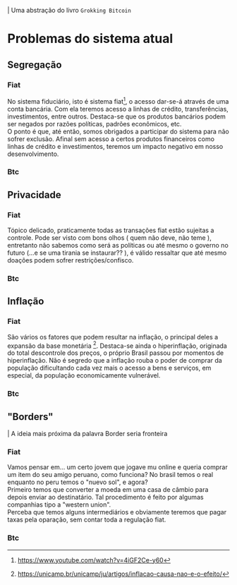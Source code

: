| Uma abstração do livro `Grokking Bitcoin`
# Problemas do sistema atual

## Segregação

### Fiat

No sistema fiduciário, isto é sistema fiat[^1], o acesso dar-se-á através de uma conta bancária.
Com ela teremos acesso a linhas de crédito, transferências, investimentos, entre outros.
Destaca-se que os produtos bancários podem ser negados por razões políticas, padrões econômicos, etc. 
</br>
O ponto é que, até então, somos obrigados a participar do sistema para não sofrer exclusão. Afinal sem acesso a certos produtos financeiros como 
linhas de crédito e investimentos, teremos um impacto negativo em nosso desenvolvimento.

### Btc


## Privacidade

### Fiat

Tópico delicado, praticamente todas as transações fiat estão sujeitas a controle. Pode ser visto com bons olhos ( quem não deve, não teme ), entretanto não sabemos
como será as políticas ou até mesmo o governo no futuro (...e se uma tirania se instaurar?? ), é válido ressaltar que até mesmo doações podem sofrer restrições/confisco.

### Btc

## Inflação

### Fiat

São vários os fatores que podem resultar na inflação, o principal deles a expansão da base monetária [^2]. Destaca-se ainda o hiperinflação, originada do total descontrole
dos preços, o próprio Brasil passou por momentos de hiperinflação. Não é segredo que a inflação rouba o poder de comprar da população dificultando cada vez mais o acesso a bens e serviços,
em especial, da população economicamente vulnerável.

### Btc


## "Borders"
| A ideia mais próxima da palavra Border seria fronteira

### Fiat

Vamos pensar em... um certo jovem que jogave mu online e queria comprar um item do seu amigo peruano, como funciona? No brasil temos o real enquanto no peru temos o "nuevo sol", e agora?
</br>
Primeiro temos que converter a moeda em uma casa de câmbio para depois enviar ao destinatário. Tal procedimento é feito por algumas companhias tipo a "western union". 
</br>
Perceba que temos alguns intermediários e obviamente teremos que pagar taxas pela oparação, sem contar toda a regulação fiat.


### Btc




[^1]: https://www.youtube.com/watch?v=4iGF2Ce-y60
[^2]: https://unicamp.br/unicamp/ju/artigos/inflacao-causa-nao-e-o-efeito/
